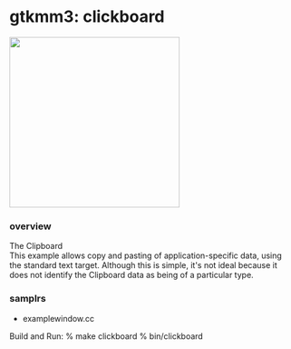 gtkmm3: clickboard
===============

<image src="https://raw.githubusercontent.com/ohwada/MAC_cpp_Samples/master/gtkmm3/screenshots/clickboard.png" width="300" /> 

### overview  
The Clipboard  
This example allows copy and pasting of application-specific data, using the standard text target. Although this is simple, it's not ideal because it does not identify the Clipboard data as being of a particular type.  

### samplrs
- examplewindow.cc

Build and Run:
% make clickboard
% bin/clickboard
